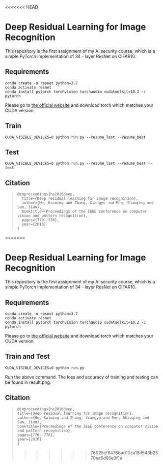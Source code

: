 <<<<<<< HEAD
# Deep Residual Learning for Image Recognition

This repository is the first assignment of my AI security course, which is a simple PyTorch implementation of 34 - layer ResNet on CIFAR10.



## Requirements

```
conda create -n resnet python=3.7
conda activate resnet
conda install pytorch torchvision torchaudio cudatoolkit=10.2 -c pytorch
```

Please go to [the official website](https://pytorch.org/) and download torch which matches your CUDA version.



## Train

```
CUDA_VISIBLE_DEVICES=0 python run.py --resume_last --resume_best
```



## Test

```
CUDA_VISIBLE_DEVICES=0 python run.py --resume_last --resume_best --test
```



## Citation

> ```
> @inproceedings{he2016deep,
>   title={Deep residual learning for image recognition},
>   author={He, Kaiming and Zhang, Xiangyu and Ren, Shaoqing and Sun, Jian},
>   booktitle={Proceedings of the IEEE conference on computer vision and pattern recognition},
>   pages={770--778},
>   year={2016}
> }
> ```
=======
# Deep Residual Learning for Image Recognition

This repository is the first assignment of my AI security course, which is a simple PyTorch implementation of 34 - layer ResNet on CIFAR10.



## Requirements

```
conda create -n resnet python=3.7
conda activate resnet
conda install pytorch torchvision torchaudio cudatoolkit=10.2 -c pytorch
```

Please go to [the official website](https://pytorch.org/) and download torch which matches your CUDA version.



## Train and Test

```
CUDA_VISIBLE_DEVICES=0 python run.py 
```

Run the above command. The loss and accuracy of training and testing can be found in result.png.



## Citation

> ```
> @inproceedings{he2016deep,
> title={Deep residual learning for image recognition},
> author={He, Kaiming and Zhang, Xiangyu and Ren, Shaoqing and Sun, Jian},
> booktitle={Proceedings of the IEEE conference on computer vision and pattern recognition},
> pages={770--778},
> year={2016}
> }
> ```
>>>>>>> 76025cf8476bad10ea18d548b2670aa5d86e0f1e
